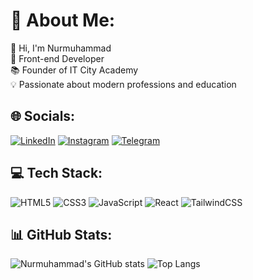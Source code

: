 # 💫 About Me:
👋 Hi, I'm Nurmuhammad<br>
🚀 Front-end Developer<br>
📚 Founder of IT City Academy<br>
💡 Passionate about modern professions and education

## 🌐 Socials:
[![LinkedIn](https://img.shields.io/badge/LinkedIn-blue?logo=linkedin&logoColor=white)](https://linkedin.com/in/yourprofile) 
[![Instagram](https://img.shields.io/badge/Instagram-E4405F?logo=instagram&logoColor=white)](https://instagram.com/yourprofile)
[![Telegram](https://img.shields.io/badge/Telegram-2CA5E0?logo=telegram&logoColor=white)](https://t.me/yourprofile)

## 💻 Tech Stack:
![HTML5](https://img.shields.io/badge/html5-%23E34F26.svg?style=for-the-badge&logo=html5&logoColor=white)
![CSS3](https://img.shields.io/badge/css3-%231572B6.svg?style=for-the-badge&logo=css3&logoColor=white)
![JavaScript](https://img.shields.io/badge/javascript-%23F7DF1E.svg?style=for-the-badge&logo=javascript&logoColor=black)
![React](https://img.shields.io/badge/react-%2320232a.svg?style=for-the-badge&logo=react&logoColor=%2361DAFB)
![TailwindCSS](https://img.shields.io/badge/tailwindcss-%2338B2AC.svg?style=for-the-badge&logo=tailwind-css&logoColor=white)

## 📊 GitHub Stats:
![Nurmuhammad's GitHub stats](https://github-readme-stats.vercel.app/api?username=yourusername&show_icons=true&theme=radical)
![Top Langs](https://github-readme-stats.vercel.app/api/top-langs/?username=yourusername&layout=compact&theme=radical)
